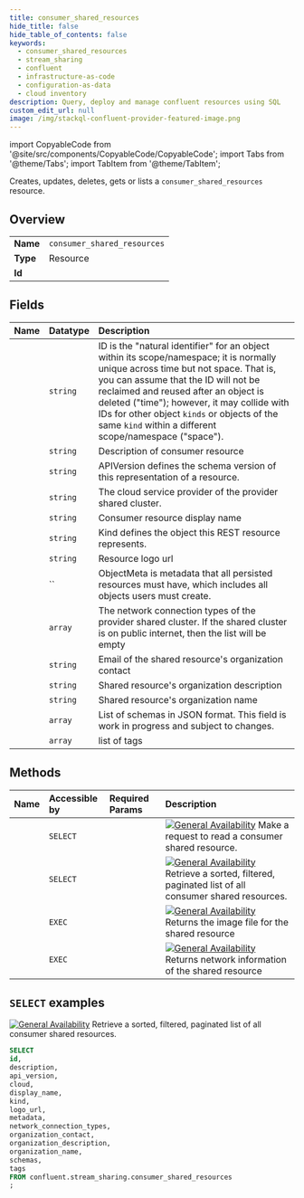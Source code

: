 ```yaml
---
title: consumer_shared_resources
hide_title: false
hide_table_of_contents: false
keywords:
  - consumer_shared_resources
  - stream_sharing
  - confluent
  - infrastructure-as-code
  - configuration-as-data
  - cloud inventory
description: Query, deploy and manage confluent resources using SQL
custom_edit_url: null
image: /img/stackql-confluent-provider-featured-image.png
---
```


import CopyableCode from '@site/src/components/CopyableCode/CopyableCode';
import Tabs from '@theme/Tabs';
import TabItem from '@theme/TabItem';

Creates, updates, deletes, gets or lists a <code>consumer_shared_resources</code> resource.

## Overview
<table><tbody>
<tr><td><b>Name</b></td><td><code>consumer_shared_resources</code></td></tr>
<tr><td><b>Type</b></td><td>Resource</td></tr>
<tr><td><b>Id</b></td><td><CopyableCode code="confluent.stream_sharing.consumer_shared_resources" /></td></tr>
</tbody></table>

## Fields
| Name | Datatype | Description |
|:-----|:---------|:------------|
| <CopyableCode code="id" /> | `string` | ID is the "natural identifier" for an object within its scope/namespace; it is normally unique across time but not space. That is, you can assume that the ID will not be reclaimed and reused after an object is deleted ("time"); however, it may collide with IDs for other object `kinds` or objects of the same `kind` within a different scope/namespace ("space"). |
| <CopyableCode code="description" /> | `string` | Description of consumer resource |
| <CopyableCode code="api_version" /> | `string` | APIVersion defines the schema version of this representation of a resource. |
| <CopyableCode code="cloud" /> | `string` | The cloud service provider of the provider shared cluster. |
| <CopyableCode code="display_name" /> | `string` | Consumer resource display name |
| <CopyableCode code="kind" /> | `string` | Kind defines the object this REST resource represents. |
| <CopyableCode code="logo_url" /> | `string` | Resource logo url |
| <CopyableCode code="metadata" /> | `` | ObjectMeta is metadata that all persisted resources must have, which includes all objects users must create. |
| <CopyableCode code="network_connection_types" /> | `array` | The network connection types of the provider shared cluster. If the shared cluster is on public internet, then the list will be empty |
| <CopyableCode code="organization_contact" /> | `string` | Email of the shared resource's organization contact |
| <CopyableCode code="organization_description" /> | `string` | Shared resource's organization description |
| <CopyableCode code="organization_name" /> | `string` | Shared resource's organization name |
| <CopyableCode code="schemas" /> | `array` | List of schemas in JSON format. This field is work in progress and subject to changes. |
| <CopyableCode code="tags" /> | `array` | list of tags |

## Methods
| Name | Accessible by | Required Params | Description |
|:-----|:--------------|:----------------|:------------|
| <CopyableCode code="get_cdx_v1consumer_shared_resource" /> | `SELECT` | <CopyableCode code="id" /> | [![General Availability](https://img.shields.io/badge/Lifecycle%20Stage-General%20Availability-%2345c6e8)](#section/Versioning/API-Lifecycle-Policy) Make a request to read a consumer shared resource. |
| <CopyableCode code="list_cdx_v1consumer_shared_resources" /> | `SELECT` | <CopyableCode code="" /> | [![General Availability](https://img.shields.io/badge/Lifecycle%20Stage-General%20Availability-%2345c6e8)](#section/Versioning/API-Lifecycle-Policy) Retrieve a sorted, filtered, paginated list of all consumer shared resources. |
| <CopyableCode code="image_cdx_v1consumer_shared_resource" /> | `EXEC` | <CopyableCode code="file_name, id" /> | [![General Availability](https://img.shields.io/badge/Lifecycle%20Stage-General%20Availability-%2345c6e8)](#section/Versioning/API-Lifecycle-Policy) Returns the image file for the shared resource |
| <CopyableCode code="network_cdx_v1consumer_shared_resource" /> | `EXEC` | <CopyableCode code="id" /> | [![General Availability](https://img.shields.io/badge/Lifecycle%20Stage-General%20Availability-%2345c6e8)](#section/Versioning/API-Lifecycle-Policy) Returns network information of the shared resource |

## `SELECT` examples

[![General Availability](https://img.shields.io/badge/Lifecycle%20Stage-General%20Availability-%2345c6e8)](#section/Versioning/API-Lifecycle-Policy) Retrieve a sorted, filtered, paginated list of all consumer shared resources.


```sql
SELECT
id,
description,
api_version,
cloud,
display_name,
kind,
logo_url,
metadata,
network_connection_types,
organization_contact,
organization_description,
organization_name,
schemas,
tags
FROM confluent.stream_sharing.consumer_shared_resources
;
```